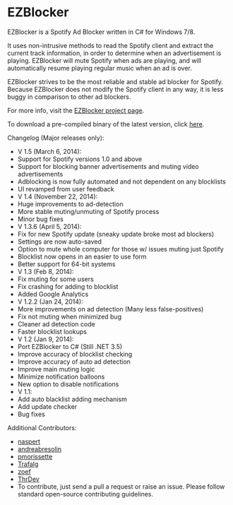 EZBlocker
=========

EZBlocker is a Spotify Ad Blocker written in C# for Windows 7/8.

It uses non-intrusive methods to read the Spotify client and extract the current track information, in order to determine when an advertisement is playing. EZBlocker will mute Spotify when ads are playing, and will automatically resume playing regular music when an ad is over.

EZBlocker strives to be the most reliable and stable ad blocker for Spotify. Because EZBlocker does not modify the Spotify client in any way, it is less buggy in comparison to other ad blockers. 

For more info, visit the [EZBlocker project page][2].

To download a pre-compiled binary of the latest version, click [here][1].

Changelog (Major releases only):
 - V 1.5 (March 6, 2014):
  - Support for Spotify versions 1.0 and above
  - Support for blocking banner advertisements and muting video advertisements
  - Adblocking is now fully automated and not dependent on any blocklists
  - UI revamped from user feedback
 - V 1.4 (November 22, 2014):
  - Huge improvements to ad-detection
  - More stable muting/unmuting of Spotify process
  - Minor bug fixes
 - V 1.3.6 (April 5, 2014):
  - Fix for new Spotify update (sneaky update broke most ad blockers)
  - Settings are now auto-saved
  - Option to mute whole computer for those w/ issues muting just Spotify
  - Blocklist now opens in an easier to use form
  - Better support for 64-bit systems
 - V 1.3 (Feb 8, 2014):
  - Fix muting for some users
  - Fix crashing for adding to blocklist
  - Added Google Analytics
 - V 1.2.2 (Jan 24, 2014):
  - More improvements on ad detection (Many less false-positives)
  - Fix not muting when minimized bug
  - Cleaner ad detection code
  - Faster blocklist lookups
 - V 1.2 (Jan 9, 2014):
  - Port EZBlocker to C# (Still .NET 3.5)
  - Improve accuracy of blocklist checking
  - Improve accuracy of auto ad detection
  - Improve main muting logic
  - Minimize notification balloons
  - New option to disable notifications
 - V 1.1:
  - Add auto blacklist adding mechanism
  - Add update checker
  - Bug fixes

Additional Contributors:
 - [naspert][3]
 - [andreabresolin][5]
 - [pmorissette][4]
 - [Trafalg][6]
 - [zoef][8]
 - [ThrDev][7]
 - To contribute, just send a pull a request or raise an issue. Please follow standard open-source contributing guidelines.


  [1]: http://www.ericzhang.me/dl/?file=EZBlocker.php
  [2]: http://www.ericzhang.me/projects/spotify-ad-blocker-ezblocker/
  [3]: https://github.com/naspert
  [4]: https://github.com/pmorissette
  [5]: https://github.com/andreabresolin
  [6]: https://github.com/Trafalg
  [7]: https://github.com/ThrDev
  [8]: https://github.com/zoef
